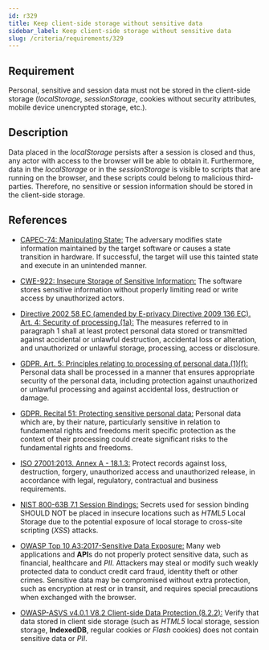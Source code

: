 ```yaml
---
id: r329
title: Keep client-side storage without sensitive data
sidebar_label: Keep client-side storage without sensitive data
slug: /criteria/requirements/329
---
```


## Requirement

Personal, sensitive and session data
must not be stored in the client-side storage
(*localStorage*, *sessionStorage*,
cookies without security attributes,
mobile device unencrypted storage, etc.).

## Description

Data placed in the *localStorage* persists
after a session is closed
and thus,
any actor with access to the browser
will be able to obtain it.
Furthermore,
data in the *localStorage*
or in the *sessionStorage*
is visible to scripts
that are running on the browser,
and these scripts could belong
to malicious third-parties.
Therefore,
no sensitive or session information
should be stored in the client-side storage.

## References

- [CAPEC-74: Manipulating State:](http://capec.mitre.org/data/definitions/74.html)
The adversary modifies
state information maintained
by the target software
or causes a state transition in hardware.
If successful,
the target will use this tainted state
and execute in an unintended manner.

- [CWE-922: Insecure Storage of Sensitive Information:](https://cwe.mitre.org/data/definitions/922.html)
The software stores sensitive information
without properly limiting read
or write access
by unauthorized actors.

- [Directive 2002 58 EC (amended by E-privacy Directive 2009 136 EC). Art. 4: Security of processing.(1a):](https://eur-lex.europa.eu/legal-content/EN/TXT/PDF/?uri=CELEX:02002L0058-20091219)
The measures referred to
in paragraph 1 shall at least protect
personal data stored or transmitted
against accidental or unlawful destruction,
accidental loss or alteration,
and unauthorized or unlawful storage,
processing, access or disclosure.

- [GDPR. Art. 5: Principles relating to processing of personal data.(1)(f):](https://gdpr-info.eu/art-5-gdpr/)
Personal data
shall be processed in a manner
that ensures appropriate security
of the personal data,
including protection against
unauthorized or unlawful processing
and against accidental loss,
destruction or damage.

- [GDPR. Recital 51: Protecting sensitive personal data:](https://gdpr-info.eu/recitals/no-51/)
Personal data which are,
by their nature,
particularly sensitive in relation to
fundamental rights and freedoms
merit specific protection
as the context of their processing
could create significant risks
to the fundamental rights
and freedoms.

- [ISO 27001:2013. Annex A - 18.1.3:](https://www.iso.org/obp/ui/#iso:std:54534:en)
Protect records against loss,
destruction, forgery,
unauthorized access
and unauthorized release,
in accordance with legal,
regulatory, contractual
and business requirements.

- [NIST 800-63B 7.1 Session Bindings:](https://pages.nist.gov/800-63-3/sp800-63b.html)
Secrets used for session binding
SHOULD NOT be placed in insecure locations
such as *HTML5* Local Storage
due to the potential exposure
of local storage to cross-site scripting (*XSS*) attacks.

- [OWASP Top 10 A3:2017-Sensitive Data Exposure:](https://owasp.org/www-project-top-ten/OWASP_Top_Ten_2017/Top_10-2017_A3-Sensitive_Data_Exposure)
Many web applications and **API**s
do not properly protect sensitive data,
such as financial,
healthcare and *PII*.
Attackers may steal
or modify such weakly protected data
to conduct credit card fraud,
identity theft or other crimes.
Sensitive data may be compromised
without extra protection,
such as encryption at rest
or in transit,
and requires special precautions
when exchanged with the browser.

- [OWASP-ASVS v4.0.1 V8.2 Client-side Data Protection.(8.2.2):](https://owasp.org/www-pdf-archive/OWASP_Application_Security_Verification_Standard_4.0-en.pdf)
Verify that data stored
in client side storage (such as *HTML5* local storage,
session storage, **IndexedDB**,
regular cookies or *Flash* cookies)
does not contain sensitive data or *PII*.
